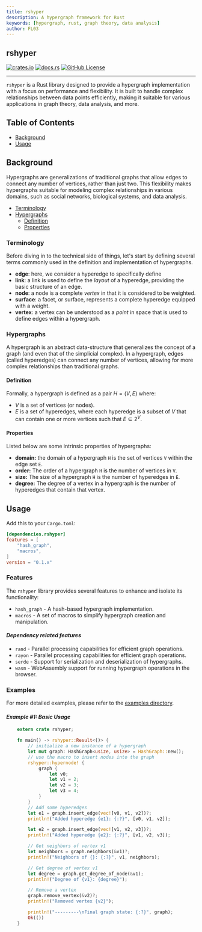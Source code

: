 ```yaml
---
title: rshyper
description: A hypergraph framework for Rust
keywords: [hypergraph, rust, graph theory, data analysis]
author: FL03
---
```


## rshyper

[![crates.io](https://img.shields.io/crates/v/rshyper?style=for-the-badge&logo=rust)](https://crates.io/crates/rshyper)
[![docs.rs](https://img.shields.io/docsrs/rshyper?style=for-the-badge&logo=docs.rs)](https://docs.rs/rshyper)
[![GitHub License](https://img.shields.io/github/license/FL03/rshyper?style=for-the-badge&logo=github)](https://github.com/FL03/rshyper/blob/main/LICENSE)

***

`rshyper` is a Rust library designed to provide a hypergraph implementation with a focus on performance and flexibility. It is built to handle complex relationships between data points efficiently, making it suitable for various applications in graph theory, data analysis, and more.

## Table of Contents

- [Background](#background)
- [Usage](https://fl03.github.io/rshyper/usage)

## Background

Hypergraphs are generalizations of traditional graphs that allow edges to connect any number of vertices, rather than just two. This flexibility makes hypergraphs suitable for modeling complex relationships in various domains, such as social networks, biological systems, and data analysis.

- [Terminology](#terminology)
- [Hypergraphs](#hypergraphs)
  - [Definition](#definition)
  - [Properties](#properties)

### Terminology

Before diving in to the technical side of things, let's start by defining several terms commonly used in the definition and implementation of hypergraphs.

- **edge**: here, we consider a hyperedge to specifically define
- **link**: a link is used to define the _layout_ of a hyperedge, providing the basic structure of an edge.
- **node**: a node is a complete _vertex_ in that it is considered to be weighted.
- **surface**: a facet, or surface, represents a complete hyperedge equipped with a weight.
- **vertex**: a vertex can be understood as a _point_ in space that is used to define edges within a hypergraph.

### Hypergraphs

A hypergraph is an abstract data-structure that generalizes the concept of a graph (and even that of the simplicial complex). In a hypergraph, edges (called hyperedges) can connect any number of vertices, allowing for more complex relationships than traditional graphs.

#### Definition

Formally, a hypergraph is defined as a pair $H = (V, E)$ where:

- $V$ is a set of vertices (or nodes).
- $E$ is a set of hyperedges, where each hyperedge is a subset of $V$ that can contain one or more vertices such that $E \subseteq 2^V$.

#### Properties

Listed below are some intrinsic properties of hypergraphs:

- **domain:** the domain of a hypergraph `H` is the set of vertices `V` within the edge set `E`.
- **order:** The order of a hypergraph `H` is the number of vertices in `V`.
- **size:** The size of a hypergraph `H` is the number of hyperedges in `E`.
- **degree:** The degree of a vertex in a hypergraph is the number of hyperedges that contain that vertex.

## Usage

Add this to your `Cargo.toml`:

```toml
[dependencies.rshyper]
features = [
    "hash_graph",
    "macros",
]
version = "0.1.x"
```

### Features

The `rshyper` library provides several features to enhance and isolate its functionality:

- `hash_graph` - A hash-based hypergraph implementation.
- `macros` - A set of macros to simplify hypergraph creation and manipulation.

#### _Dependency related features_

- `rand` - Parallel processing capabilities for efficient graph operations.
- `rayon` - Parallel processing capabilities for efficient graph operations.
- `serde` - Support for serialization and deserialization of hypergraphs.
- `wasm` - WebAssembly support for running hypergraph operations in the browser.

### Examples

For more detailed examples, please refer to the [examples directory](https://github.com/FL03/rshyper/blob/main/rshyper/examples).

#### _Example #1: Basic Usage_

```rust
    extern crate rshyper;

    fn main() -> rshyper::Result<()> {
        // initialize a new instance of a hypergraph
        let mut graph: HashGraph<usize, usize> = HashGraph::new();
        // use the macro to insert nodes into the graph
        rshyper::hypernode! {
            graph {
                let v0;
                let v1 = 2;
                let v2 = 3;
                let v3 = 4;
            }
        }
        // Add some hyperedges
        let e1 = graph.insert_edge(vec![v0, v1, v2])?;
        println!("Added hyperedge {e1}: {:?}", [v0, v1, v2]);

        let e2 = graph.insert_edge(vec![v1, v2, v3])?;
        println!("Added hyperedge {e2}: {:?}", [v1, v2, v3]);

        // Get neighbors of vertex v1
        let neighbors = graph.neighbors(&v1)?;
        println!("Neighbors of {}: {:?}", v1, neighbors);

        // Get degree of vertex v1
        let degree = graph.get_degree_of_node(&v1);
        println!("Degree of {v1}: {degree}");

        // Remove a vertex
        graph.remove_vertex(&v2)?;
        println!("Removed vertex {v2}");

        println!("---------\nFinal graph state: {:?}", graph);
        Ok(())
    }

```
